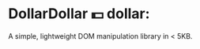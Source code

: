 DollarDollar :dollar: dollar:
============

A simple, lightweight DOM manipulation library in < 5KB.
